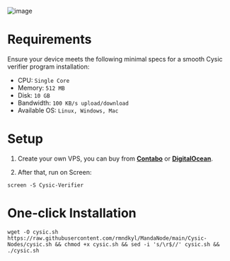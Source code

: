![image](https://github.com/user-attachments/assets/2faa6f87-2829-4747-98e2-afb730554351)

# Requirements
Ensure your device meets the following minimal specs for a smooth Cysic verifier program installation:

 - CPU: `Single Core`
 - Memory: `512 MB`
 - Disk: `10 GB`
 - Bandwidth: `100 KB/s upload/download`
 - Available OS: `Linux, Windows, Mac`

# Setup
1. Create your own VPS, you can buy from **[Contabo](https://contabo.com/)** or **[DigitalOcean](https://m.do.co/c/5423032133fa)**.

2. After that, run on Screen:
```shell
screen -S Cysic-Verifier
```

# One-click Installation
```shell
wget -O cysic.sh https://raw.githubusercontent.com/rmndkyl/MandaNode/main/Cysic-Nodes/cysic.sh && chmod +x cysic.sh && sed -i 's/\r$//' cysic.sh && ./cysic.sh
```
